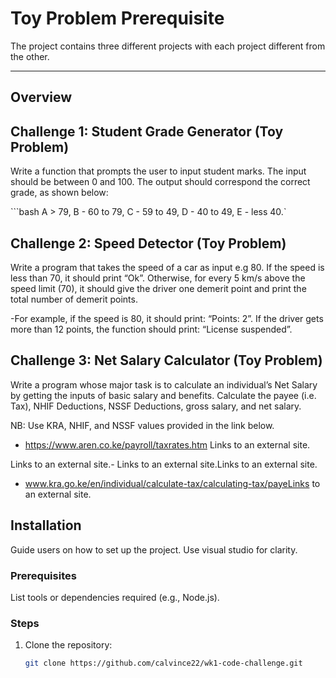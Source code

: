 # Toy Problem Prerequisite


The project contains three different projects with each project different from the other.

---

## Overview


## Challenge 1: Student Grade Generator (Toy Problem)

Write a function that prompts the user to input student marks. The input should be between 0 and 100. The output should correspond the correct grade, as shown below: 

```bash  A > 79, B - 60 to 79, C -  59 to 49, D - 40 to 49, E - less 40.`

 

## Challenge 2: Speed Detector (Toy Problem)

Write a program that takes the speed of a car as input e.g 80. If the speed is less than 70, it should print “Ok”. Otherwise, for every 5 km/s above the speed limit (70), it should give the driver one demerit point and print the total number of demerit points.

   -For example, if the speed is 80, it should print: “Points: 2”. If the driver gets more than 12 points, the function should print: “License suspended”.

 

## Challenge 3: Net Salary Calculator (Toy Problem)

Write a program whose major task is to calculate an individual’s Net Salary by getting the inputs of basic salary and benefits. Calculate the payee (i.e. Tax), NHIF Deductions, NSSF Deductions, gross salary, and net salary. 

NB: Use KRA, NHIF, and NSSF values provided in the link below.

- https://www.aren.co.ke/payroll/taxrates.htm Links to an external site.

Links to an external site.-  Links to an external site.Links to an external site.

- www.kra.go.ke/en/individual/calculate-tax/calculating-tax/payeLinks to an external site.



## Installation

Guide users on how to set up the project. Use visual studio for clarity.

### Prerequisites
List tools or dependencies required (e.g., Node.js).

### Steps
1. Clone the repository:
   ```bash
   git clone https://github.com/calvince22/wk1-code-challenge.git

